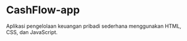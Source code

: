 # CashFlow-app
Aplikasi pengelolaan keuangan pribadi sederhana menggunakan HTML, CSS, dan JavaScript.
